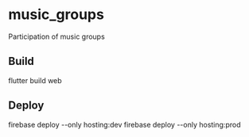 # music_groups

Participation of music groups

## Build

flutter build web

## Deploy

firebase deploy --only hosting:dev
firebase deploy --only hosting:prod
